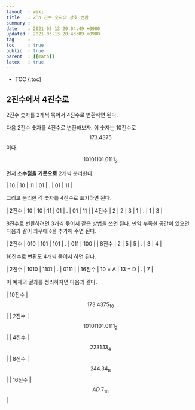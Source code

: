 ```yaml
---
layout  : wiki
title   : 2^n 진수 숫자의 상호 변환
summary : 
date    : 2021-03-13 20:04:49 +0900
updated : 2021-03-13 20:43:09 +0900
tag     : 
toc     : true
public  : true
parent  : [[math]]
latex   : true
---
```

* TOC
{:toc}

## 2진수에서 4진수로

2진수 숫자를 2개씩 묶어서 4진수로 변환하면 된다.

다음 2진수 숫자를 4진수로 변환해보자. 이 숫자는 10진수로 $$ 173.4375 $$ 이다.

$$ 10101101.0111_2 $$

먼저 **소수점을 기준으로** 2개씩 분리한다.

| 10 | 10 | 11 | 01 | . | 01 | 11 |

그리고 분리한 각 숫자를 4진수로 표기하면 된다.

| 2진수 | 10 | 10 | 11 | 01 | . | 01 | 11 |
| 4진수 | 2  | 2  | 3  | 1  | . | 1  | 3  |

8진수로 변환하려면 3개씩 묶어서 같은 방법을 쓰면 된다.
만약 부족한 공간이 있으면 다음과 같이 좌우에 `0`을 추가해 주면 된다.

| 2진수 | 010 | 101 | 101 | . | 011 | 100 |
| 8진수 | 2   | 5   | 5   | . | 3   | 4   |

16진수로 변환도 4개씩 묶어서 하면 된다.

| 2진수  | 1010   | 1101   | . | 0111 |
| 16진수 | 10 = A | 13 = D | . | 7    |

이 예제의 결과를 정리하자면 다음과 같다.

| 10진수 | $$ 173.4375_{10} $$   |
| 2진수  | $$ 10101101.0111_2 $$ |
| 4진수  | $$ 2231.13_4 $$       |
| 8진수  | $$ 244.34_8 $$        |
| 16진수 | $$ AD.7_{16} $$       |

